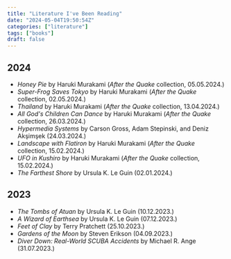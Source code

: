 ```yaml
---
title: "Literature I've Been Reading"
date: "2024-05-04T19:50:54Z"
categories: ["literature"]
tags: ["books"]
draft: false
---
```


## 2024

- _Honey Pie_ by Haruki Murakami (_After the Quake_ collection, 05.05.2024.)
- _Super-Frog Saves Tokyo_ by Haruki Murakami (_After the Quake_ collection, 02.05.2024.)
- _Thailand_ by Haruki Murakami (_After the Quake_ collection, 13.04.2024.)
- _All God's Children Can Dance_ by Haruki Murakami (_After the Quake_ collection, 26.03.2024.)
- _Hypermedia Systems_ by Carson Gross, Adam Stepinski, and Deniz Akşimşek (24.03.2024.)
- _Landscape with Flatiron_ by Haruki Murakami (_After the Quake_ collection, 15.02.2024.)
- _UFO in Kushiro_ by Haruki Murakami (_After the Quake_ collection, 15.02.2024.)
- _The Farthest Shore_ by Ursula K. Le Guin (02.01.2024.)

## 2023

- _The Tombs of Atuan_ by Ursula K. Le Guin (10.12.2023.)
- _A Wizard of Earthsea_ by Ursula K. Le Guin (07.12.2023.)
- _Feet of Clay_ by Terry Pratchett (25.10.2023.)
- _Gardens of the Moon_ by Steven Erikson (04.09.2023.)
- _Diver Down: Real-World SCUBA Accidents_ by Michael R. Ange (31.07.2023.)
